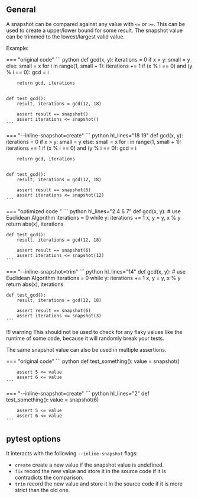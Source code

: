 ## General

A snapshot can be compared against any value with `<=` or `>=`.
This can be used to create a upper/lower bound for some result.
The snapshot value can be trimmed to the lowest/largest valid value.

Example:

=== "original code"
    <!-- inline-snapshot: first_block outcome-passed=1 outcome-errors=1 -->
    ``` python
    def gcd(x, y):
        iterations = 0
        if x > y:
            small = y
        else:
            small = x
        for i in range(1, small + 1):
            iterations += 1
            if (x % i == 0) and (y % i == 0):
                gcd = i

        return gcd, iterations


    def test_gcd():
        result, iterations = gcd(12, 18)

        assert result == snapshot()
        assert iterations <= snapshot()
    ```

=== "--inline-snapshot=create"
    <!-- inline-snapshot: create outcome-passed=1 -->
    ``` python hl_lines="18 19"
    def gcd(x, y):
        iterations = 0
        if x > y:
            small = y
        else:
            small = x
        for i in range(1, small + 1):
            iterations += 1
            if (x % i == 0) and (y % i == 0):
                gcd = i

        return gcd, iterations


    def test_gcd():
        result, iterations = gcd(12, 18)

        assert result == snapshot(6)
        assert iterations <= snapshot(12)
    ```

=== "optimized code "
    <!-- inline-snapshot: outcome-passed=1 -->
    ``` python hl_lines="2 4 6 7"
    def gcd(x, y):
        # use Euclidean Algorithm
        iterations = 0
        while y:
            iterations += 1
            x, y = y, x % y
        return abs(x), iterations


    def test_gcd():
        result, iterations = gcd(12, 18)

        assert result == snapshot(6)
        assert iterations <= snapshot(12)
    ```

=== "--inline-snapshot=trim"
    <!-- inline-snapshot: trim outcome-passed=1 -->
    ``` python hl_lines="14"
    def gcd(x, y):
        # use Euclidean Algorithm
        iterations = 0
        while y:
            iterations += 1
            x, y = y, x % y
        return abs(x), iterations


    def test_gcd():
        result, iterations = gcd(12, 18)

        assert result == snapshot(6)
        assert iterations <= snapshot(3)
    ```

!!! warning
    This should not be used to check for any flaky values like the runtime of some code, because it will randomly break your tests.

The same snapshot value can also be used in multiple assertions.

=== "original code"
    <!-- inline-snapshot: first_block outcome-passed=1 outcome-errors=1 -->
    ``` python
    def test_something():
        value = snapshot()

        assert 5 <= value
        assert 6 <= value
    ```
=== "--inline-snapshot=create"
    <!-- inline-snapshot: create outcome-passed=1 -->
    ``` python hl_lines="2"
    def test_something():
        value = snapshot(6)

        assert 5 <= value
        assert 6 <= value
    ```

## pytest options

It interacts with the following `--inline-snapshot` flags:

- `create` create a new value if the snapshot value is undefined.
- `fix` record the new value and store it in the source code if it is contradicts the comparison.
- `trim` record the new value and store it in the source code if it is more strict than the old one.
